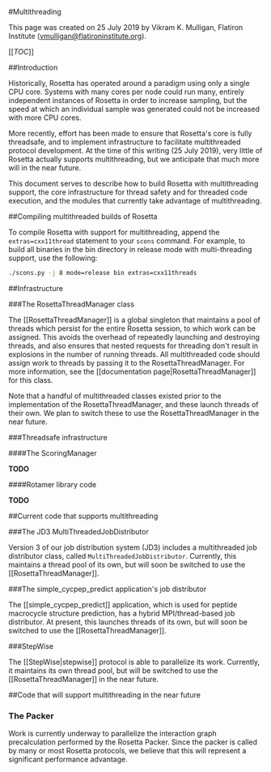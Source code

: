#Multithreading

This page was created on 25 July 2019 by Vikram K. Mulligan, Flatiron Institute (vmulligan@flatironinstitute.org).

[[_TOC_]]

##Introduction

Historically, Rosetta has operated around a paradigm using only a single CPU core.  Systems with many cores per node could run many, entirely independent instances of Rosetta in order to increase sampling, but the speed at which an individual sample was generated could not be increased with more CPU cores.

More recently, effort has been made to ensure that Rosetta's core is fully threadsafe, and to implement infrastructure to facilitate multithreaded protocol development.  At the time of this writing (25 July 2019), very little of Rosetta actually supports multithreading, but we anticipate that much more will in the near future.

This document serves to describe how to build Rosetta with multithreading support, the core infrastructure for thread safety and for threaded code execution, and the modules that currently take advantage of multithreading.

##Compiling multithreaded builds of Rosetta

To compile Rosetta with support for multithreading, append the `extras=cxx11thread` statement to your `scons` command.  For example, to build all binaries in the bin directory in release mode with multi-threading support, use the following:

```bash
./scons.py -j 8 mode=release bin extras=cxx11threads
```

##Infrastructure

###The RosettaThreadManager class

The [[RosettaThreadManager]] is a global singleton that maintains a pool of threads which persist for the entire Rosetta session, to which work can be assigned.  This avoids the overhead of repeatedly launching and destroying threads, and also ensures that nested requests for threading don't result in explosions in the number of running threads.  All multithreaded code should assign work to threads by passing it to the RosettaThreadManager.  For more information, see the [[documentation page|RosettaThreadManager]] for this class.

Note that a handful of multithreaded classes existed prior to the implementation of the RosettaThreadManager, and these launch threads of their own.  We plan to switch these to use the RosettaThreadManager in the near future.

###Threadsafe infrastructure

####The ScoringManager

**TODO**

####Rotamer library code

**TODO**

##Current code that supports multithreading

###The JD3 MultiThreadedJobDistributor

Version 3 of our job distribution system (JD3) includes a multithreaded job distributor class, called `MultiThreadedJobDistributor`.  Currently, this maintains a thread pool of its own, but will soon be switched to use the [[RosettaThreadManager]].

###The simple_cycpep_predict application's job distributor

The [[simple_cycpep_predict]] application, which is used for peptide macrocycle structure prediction, has a hybrid MPI/thread-based job distributor.  At present, this launches threads of its own, but will soon be switched to use the [[RosettaThreadManager]].

###StepWise

The [[StepWise|stepwise]] protocol is able to parallelize its work.  Currently, it maintains its own thread pool, but will be switched to use the [[RosettaThreadManager]] in the near future.

##Code that will support multithreading in the near future

### The Packer

Work is currently underway to parallelize the interaction graph precalculation performed by the Rosetta Packer.  Since the packer is called by many or most Rosetta protocols, we believe that this will represent a significant performance advantage.
